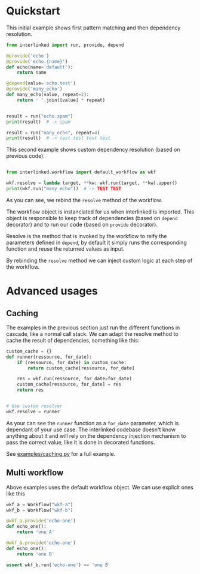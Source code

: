 
# Quickstart

This initial example shows first pattern matching and then dependency
resolution.

```python
from interlinked import run, provide, depend

@provide('echo')
@provide('echo.{name}')
def echo(name='default'):
    return name

@depend(value='echo.test')
@provide('many_echo')
def many_echo(value, repeat=2):
    return ' '.join([value] * repeat)


result = run("echo.spam")
print(result)  # -> spam

result = run("many_echo", repeat=4)
print(result)  # -> test test test test

```


This second example shows custom dependency resolution (based on
previous code).


```python

from interlinked.workflow import default_workflow as wkf

wkf.resolve = lambda target, **kw: wkf.run(target, **kw).upper()
print(wkf.run("many_echo"))  # -> TEST TEST
```

As you can see, we rebind the `resolve` method of the workflow.

The workflow object is instanciated for us when interlinked is
imported. This object is responsible to keep track of dependencies
(based on `depend` decorator) and to run our code (based on `provide`
decorator).

Resolve is the method that is invoked by the workflow to reify the
parameters defined in `depend`, by default it simply runs the
corresponding function and reuse the returned values as input.

By rebinding the `resolve` method we can inject custom logic at each
step of the workflow.


# Advanced usages

## Caching

The examples in the previous section just run the different functions
in cascade, like a normal call stack. We can adapt the resolve method
to cache the result of dependencies, something like this:

```python
custom_cache = {}
def runner(ressource, for_date):
    if (ressource, for_date) in custom_cache:
        return custom_cache[ressource, for_date]

    res = wkf.run(ressource, for_date=for_date)
    custom_cache[ressource, for_date] = res
    return res


# Use custom resolver
wkf.resolve = runner
```

As your can see the `runner` function as a `for_date` parameter, which
is dependant of your use case. The interlinked codebase doesn't know
anything about it and will rely on the dependency injection mechanism
to pass the correct value, like it is done in decorated functions.

See [examples/caching.py](examples/caching.py) for a full example.


## Multi workflow

Above examples uses the default workflow object. We can use explicit ones like this

``` python
wkf_a = Workflow("wkf-a")
wkf_b = Workflow("wkf-b")

@wkf_a.provide('echo-one')
def echo_one():
    return 'one A'

@wkf_b.provide('echo-one')
def echo_one():
    return 'one B'

assert wkf_b.run('echo-one') == 'one B'
```

